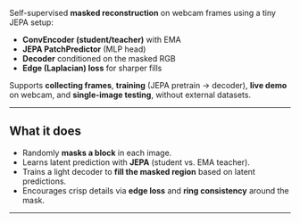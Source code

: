 Self-supervised **masked reconstruction** on webcam frames using a tiny JEPA setup:
- **ConvEncoder (student/teacher)** with EMA
- **JEPA PatchPredictor** (MLP head)
- **Decoder** conditioned on the masked RGB
- **Edge (Laplacian) loss** for sharper fills

Supports **collecting frames**, **training** (JEPA pretrain → decoder), **live demo** on webcam, and **single-image testing**, without external datasets.

---

## What it does
- Randomly **masks a block** in each image.
- Learns latent prediction with **JEPA** (student vs. EMA teacher).
- Trains a light decoder to **fill the masked region** based on latent predictions.
- Encourages crisp details via **edge loss** and **ring consistency** around the mask.

---
